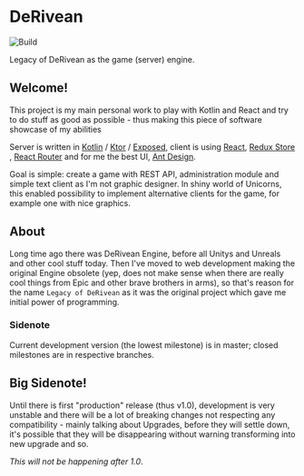 # DeRivean

![Build](https://github.com/marek-hanzal/DeRivean/workflows/Build/badge.svg)

Legacy of DeRivean as the game (server) engine.

## Welcome!

This project is my main personal work to play with Kotlin and React and try to do stuff as good as possible - thus making this piece of software showcase of my abilities

Server is written in [Kotlin](https://kotlinlang.org/) / [Ktor](https://ktor.io/) / [Exposed](https://github.com/JetBrains/Exposed), client is using [React](https://reactjs.org/), [Redux Store](https://redux.js.org/api/store)
, [React Router](https://reactrouter.com/) and for me the best UI,
[Ant Design](https://ant.design/).

Goal is simple: create a game with REST API, administration module and simple text client as I'm not graphic designer. In shiny world of Unicorns, this enabled possibility to implement alternative clients for the game, for example one with
nice graphics.

## About

Long time ago there was DeRivean Engine, before all Unitys and Unreals and other cool stuff today. Then I've moved to web development making the original Engine obsolete (yep, does not make sense when there are really cool things from Epic
and other brave brothers in arms), so that's reason for the name
`Legacy of DeRivean` as it was the original project which gave me initial power of programming.

### Sidenote

Current development version (the lowest milestone) is in master; closed milestones are in respective branches.

## Big Sidenote!

Until there is first "production" release (thus v1.0), development is very unstable and there will be a lot of breaking changes not respecting any compatibility - mainly talking about Upgrades, before they will settle down, it's possible
that they will be disappearing without warning transforming into new upgrade and so.

*This will not be happening after 1.0*.
